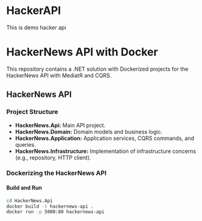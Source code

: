 # HackerAPI
This is demo hacker api 
# HackerNews API with Docker 

This repository contains a .NET solution with Dockerized projects for the HackerNews API with MediatR and CQRS.

## HackerNews API

### Project Structure
- **HackerNews.Api:** Main API project.
- **HackerNews.Domain:** Domain models and business logic.
- **HackerNews.Application:** Application services, CQRS commands, and queries.
- **HackerNews.Infrastructure:** Implementation of infrastructure concerns (e.g., repository, HTTP client).

### Dockerizing the HackerNews API

#### Build and Run
```bash
cd HackerNews.Api
docker build -t hackernews-api .
docker run -p 5000:80 hackernews-api
